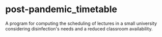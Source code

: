 # post-pandemic_timetable
A program for computing the scheduling of lectures in a small university considering disinfection's needs and a reduced classroom availability. 
